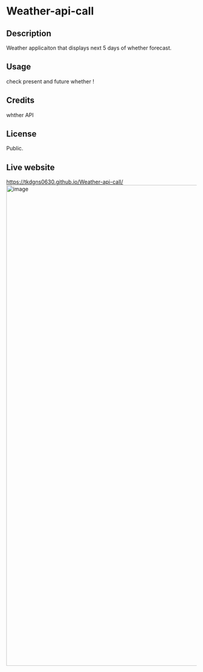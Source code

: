 # Weather-api-call

## Description

Weather applicaiton that displays next 5 days of whether forecast.

## Usage

check present and future whether !

## Credits

whther API

## License

Public.

## Live website
https://tkdgns0630.github.io/Weather-api-call/
<img width="1274" alt="image" src="https://github.com/tkdgns0630/Weather-api-call/assets/129707996/cf36be33-f9a3-497c-8500-0c9ed6208cb0">
